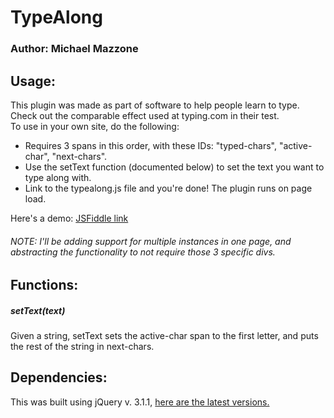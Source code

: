 # TypeAlong  
  
### Author: Michael Mazzone  
  
## Usage:  
This plugin was made as part of software to help people learn to type. Check out the comparable effect used at typing.com in their test.  
To use in your own site, do the following:  
* Requires 3 spans in this order, with these IDs: "typed-chars", "active-char", "next-chars".  
* Use the setText function (documented below) to set the text you want to type along with.  
* Link to the typealong.js file and you're done! The plugin runs on page load.  
  
Here's a demo: [JSFiddle link](https://jsfiddle.net/soqqevpr/)
###### NOTE: I'll be adding support for multiple instances in one page, and abstracting the functionality to not require those 3 specific divs.  

## Functions:  
##### setText(text)  
Given a string, setText sets the active-char span to the first letter, and puts the rest of the string in next-chars.  

## Dependencies:  
This was built using jQuery v. 3.1.1, [here are the latest versions.](https://code.jquery.com/)
